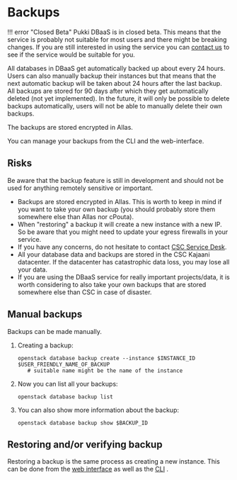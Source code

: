 # Backups

!!! error "Closed Beta"
    Pukki DBaaS is in closed beta. This means that the service is probably not suitable for most users
    and there might be breaking changes. If you are still interested in using the service you can
    [contact us](../../support/contact.md) to see if the service would be suitable for you.

All databases in DBaaS get automatically backed up about every 24 hours. Users can also manually
backup their instances but that means that the next automatic backup will be taken about 24 hours
after the last backup. All backups are stored for 90 days after which they get automatically
deleted (not yet implemented). In the future, it will only be possible to delete backups automatically,
users will not be able to manually delete their own backups.

The backups are stored encrypted in Allas.

You can manage your backups from the CLI and the web-interface.

## Risks

Be aware that the backup feature is still in development and should not be used for anything remotely sensitive or important.

* Backups are stored encrypted in Allas. This is worth to keep in mind if you want to take your own backup (you should probably store them somewhere else than Allas nor cPouta).
* When "restoring" a backup it will create a new instance with a new IP. So be aware that you might need to update your egress firewalls in your service.
* If you have any concerns, do not hesitate to contact [CSC Service Desk](../../support/contact.md).
* All your database data and backups are stored in the CSC Kajaani datacenter. If the datacenter has catastrophic data loss, you may lose all your data.
* If you are using the DBaaS service for really important projects/data, it is worth considering to also take your own backups that are stored somewhere else than CSC in case of disaster.

## Manual backups

Backups can be made manually.

1. Creating a backup:

    ```
    openstack database backup create --instance $INSTANCE_ID $USER_FRIENDLY_NAME_OF_BACKUP
       # suitable name might be the name of the instance
    ```

2. Now you can list all your backups:

    ```
    openstack database backup list
    ```

3. You can also show more information about the backup:

    ```
    openstack database backup show $BACKUP_ID
    ```

## Restoring and/or verifying backup

Restoring a backup is the same process as creating a new instance. This can be done from the [web interface](web-interface.md) as well as the [CLI](cli.md) .
